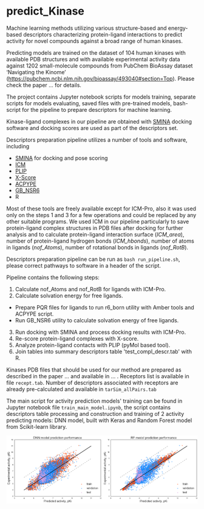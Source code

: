 # predict_Kinase

Machine learning methods utilizing various structure-based and energy-based descriptors characterizing protein-ligand interactions to predict activity for novel compounds against a broad range of human kinases.

Predicting models are trained on the dataset of 104 human kinases with available PDB structures and with available experimental activity data against 1202 small-molecule compounds from PubChem BioAssay dataset ‘Navigating the Kinome’ (<https://pubchem.ncbi.nlm.nih.gov/bioassay/493040#section=Top>). Please check the paper ... for details.

The project contains Jupyter notebook scripts for models training, separate scripts for models evaluating, saved files with pre-trained models, bash-script for the pipeline to prepare descriptors for machine learning.

Kinase-ligand complexes in our pipeline are obtained with [SMINA](<https://sourceforge.net/projects/smina/>) docking software and docking scores are used as part of the descriptors set.

Descriptors preparation pipeline utilizes a number of tools and software, including
  - [SMINA](<https://sourceforge.net/projects/smina/>) for docking and pose scoring
  - [ICM](<http://www.molsoft.com/icm_pro.html>)
  - [PLIP](<https://github.com/ssalentin/plip>)
  - [X-Score](<http://sw16.im.med.umich.edu/software/xtool/>)
  - [ACPYPE](<https://github.com/t-/acpype/tree/dd608134cff5a5ff2b40288d9ccc37bad4d176e1>)
  - [GB_NSR6](<http://people.cs.vt.edu/onufriev/software.php>)
  - R

Most of these tools are freely available except for ICM-Pro, also it was used only on the steps 1 and 3 for a few operations and could be replaced by any other suitable programs. We used ICM in our pipeline particularly to save protein-ligand complex structures in PDB files after docking for further analysis and to calculate protein-ligand interaction surface (*ICM_area*), number of protein-ligand hydrogen bonds (*ICM_hbonds*), number of atoms in ligands (*nof_Atoms*), number of rotational bonds in ligands (*nof_RotB*).

Descriptors preparation pipeline can be run as `bash run_pipeline.sh`, please correct pathways to software in a header of the script.

Pipeline contains the following steps:

1. Calculate nof_Atoms and nof_RotB for ligands with ICM-Pro.
2. Calculate solvation energy for free ligands.
  - Prepare PQR files for ligands to run r6_born utility with Amber tools and ACPYPE script.
  - Run GB_NSR6 utility to calculate solvation energy of free ligands.
3. Run docking with SMINA and process docking results with ICM-Pro.
4. Re-score protein-ligand complexes with X-score.
5. Analyze protein-ligand contacts with PLIP (pyMol based tool).
6. Join tables into summary descriptors table 'test_compl_descr.tab' with R.

Kinases PDB files that should be used for our method are prepared as described in the paper ... and available in ... . Receptors list is available in file `recept.tab`. Number of descriptors associated with receptors are already pre-calculated and available in `tarSim_allPairs.tab`

The main script for activity prediction models' training can be found in Jupyter notebook file `train_main_model.ipynb`, the script contains descriptors table processing and construction and training of 2 activity predicting models: DNN model, built with Keras and Random Forest model from Scikit-learn library.

![figure 1](preformance.png)

